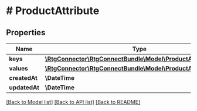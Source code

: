 # # ProductAttribute

## Properties

Name | Type | Description | Notes
------------ | ------------- | ------------- | -------------
**keys** | [**\RtgConnector\RtgConnectBundle\Model\ProductAttributeKey[]**](ProductAttributeKey.md) |  | [optional]
**values** | [**\RtgConnector\RtgConnectBundle\Model\ProductAttributeValue[]**](ProductAttributeValue.md) |  | [optional]
**createdAt** | **\DateTime** |  | [optional]
**updatedAt** | **\DateTime** |  | [optional]

[[Back to Model list]](../../README.md#models) [[Back to API list]](../../README.md#endpoints) [[Back to README]](../../README.md)
